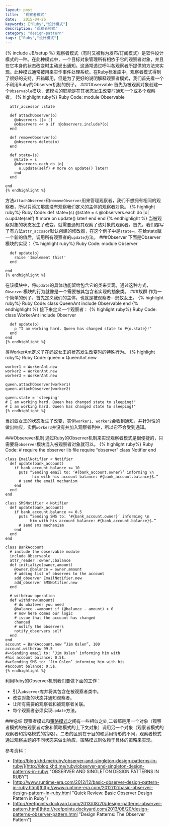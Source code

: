 ```yaml
---
layout: post
title:  "观察者模式"
date:   2015-04-26
keywords: ["Ruby","设计模式"]
description: "观察者模式"
category: "design-pattern"
tags: ["Ruby","设计模式"]
---
```

{% include JB/setup %}
观察者模式（有时又被称为发布/订阅模式）是软件设计模式的一种。在此种模式中，一个目标对象管理所有相依于它的观察者对象，并且在它本身的状态改变时主动发出通知。这通常透过呼叫各观察者所提供的方法来实现。此种模式通常被用来实作事件处理系统。在Ruby标准库中，观察者模式得到了很好的支持，开箱即用，但是为了更好的说明解释观察者模式，我们首先看一个不利用Ruby的Observer机制的例子。
###Observable
首先为被观察对象创建一个`Observable`模块，该模块的职能是在其状态发生改变时通知一个或多个观察者。
	{% highlight ruby%}
	Ruby Code:
	module Observable
	 
	  attr_accessor :state
	 
	  def attachObserver(o)
	    @observers ||= []
	    @observers << o if !@observers.include?(o)
	  end
	 
	  def removeObserver(o)
	    @observers.delete(o)
	  end
	 
	  def state=(s)
	    @state = s
	    @observers.each do |o|
	      o.update(self) # more on update() later!
	    end
	  end
	 
	end
	{% endhighlight %}
方法`attachObserver`和`removeObserver`用来管理观察者，我们不想拥有相同的观察者，所以只添加那些没有观察我们定义的主体的观察者对象。
    {% highlight ruby%}
    Ruby Code:
	def state=(s)
	  @state = s
	  @observers.each do |o|
	    o.update(self) # more on update() later!
	  end
	end
	{% endhighlight %}
当被观察对象的状态发生了改变，就需要通知其观察了该对象的观察者。首先，我们覆写了有方法`attr_accssor`默认创建的修改器，在这个例子中是`state=`。在给state赋一个新的值后，调用所有观察者的`update`方法。
###Observer
下面是Observer模块的实现：
    {% highlight ruby%}
    Ruby Code:
	module Observer
	   
	  def update(o)
	    raise 'Implement this!'
	  end
	 
	end
	{% endhighlight %}
在该模块中，将`update`的具体功能留给包含它的类来实现，通过这种方式，`Observer`模块的行为就像是一个需要被其包含者实现的抽象类。
###蚁群
作为一个简单的例子，首先定义我们的主体，也就是被观察者--蚂蚁女王。
    {% highlight ruby%}
    Ruby Code:
	class QueenAnt
	  include Observable
	end
	{% endhighlight %}
接下来定义一个观察者：
    {% highlight ruby%}
    Ruby Code:
	class WorkerAnt
	  include Observer
	 
	  def update(o)
	    p "I am working hard. Queen has changed state to #{o.state}!"
	  end
	end
	{% endhighlight %}
类WorkerAnt定义了在蚂蚁女王的状态发生改变时的特殊行为。
    {% highlight ruby%}
    Ruby Code:
	queen = QueenAnt.new
	 
	worker1 = WorkerAnt.new
	worker2 = WorkerAnt.new
	worker3 = WorkerAnt.new
	 
	queen.attachObserver(worker1)
	queen.attachObserver(worker2)
	 
	queen.state = 'sleeping'
	# I am working hard. Queen has changed state to sleeping!" 
	# I am working hard. Queen has changed state to sleeping!" 
	{% endhighlight %}
当蚂蚁女王的状态发生了改变，实例`worker1`、`worker2`会收到通知，并针对性的做出响应，实例`worker3`并没有并加入观察者列中，所以它不会受到通知。

###Obserever机制
通过Ruby的Observer机制来实现观察者模式是很便捷的，只需要将`observer`模块混入被观察者对象就可以。
    {% highlight ruby%}
    Ruby Code:
	# require the observer lib file
	require “observer”
	class Notifier
	end
	 
	class EmailNotifier < Notifier
	  def update(bank_account)
	    if bank_account.balance <= 10
	      puts “Sending email to: ‘#{bank_account.owner}’ informing \n
                him with his account balance: #{bank_account.balance}$.”
	      # send the email mechanism
	    end
	  end
	end
	 
	class SMSNotifier < Notifier
	  def update(bank_account)
	    if bank_account.balance <= 0.5 
	      puts “Sending SMS to: ‘#{bank_account.owner}’ informing \n
               him with his account balance: #{bank_account.balance}$.”
	      # send sms mechanism
	    end
	  end
	end
	 
	class BankAccount
	  # include the observable module
	  include Observable 
	  attr_reader :owner,:balance
	  def initialize(owner,amount)
	    @owner,@balance = owner,amount
	    # adding list of observes to the account
	    add_observer EmailNotifier.new  
	    add_observer SMSNotifier.new
	  end
	  
	  # withdraw operation
	  def withdraw(amount)
	    # do whatever you need
	    @balance -=amount if (@balance - amount) > 0
	    # now here comes our logic
	    # issue that the account has changed
	    changed
	    # notify the observers
	    notify_observers self
	  end
	end
	account = BankAccount.new “Jim Oslen”, 100
	account.withdraw 99.5
	#=>Sending email to: ‘Jim Oslen’ informing him with 
    #his account balance: 0.5$.
	#=>Sending SMS to: ‘Jim Oslen’ informing him with his
    #account balance: 0.5$.
    {% endhighlight %}
利用Ruby的Observer机制我们要做下面的工作：

- 引入`observer`库并将其包含在被观察者类中。
- 改变对象的状态并通知观察者。
- 让所有需要的观察者和被观察者关联。
- 每个观察者必须实现`update`方法。

###总结
观察者模式和<a href="https://jack-nie.github.io/blog/pattern-to-pattern-template-method-and-strategy/">策略模式</a>之间有一些相似之处,二者都是用一个对象（观察者模式的被观察者对象和策略模式的上下文对象）调用另一个对象（观察者模式的观察者和策略模式的策略）。二者的区别在于目的和适用情形的不同，观察者模式通过观察主题的不同状态来做出响应，策略模式则依赖于具体的策略来实现。

参考资料：

- [http://blog.khd.me/ruby/observer-and-singleton-design-patterns-in-ruby/](http://blog.khd.me/ruby/observer-and-singleton-design-patterns-in-ruby/ "OBSERVER AND SINGLETON DESIGN PATTERNS IN RUBY")
- [http://www.runtime-era.com/2012/12/basic-observer-design-pattern-in-ruby.html](http://www.runtime-era.com/2012/12/basic-observer-design-pattern-in-ruby.html "Quick Review: Basic Observer Design Pattern in Ruby")
- [http://reefpoints.dockyard.com/2013/08/20/design-patterns-observer-pattern.html](http://reefpoints.dockyard.com/2013/08/20/design-patterns-observer-pattern.html "Design Patterns: The Observer Pattern")